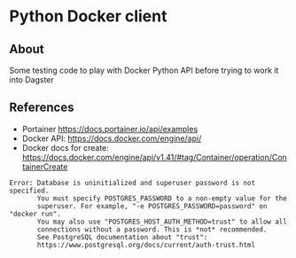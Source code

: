 # Python Docker client

## About

Some testing code to play with Docker Python API before trying to work it into Dagster

## References

* Portainer   https://docs.portainer.io/api/examples
* Docker API:  https://docs.docker.com/engine/api/
* Docker docs for create:  https://docs.docker.com/engine/api/v1.41/#tag/Container/operation/ContainerCreate 

``` 
Error: Database is uninitialized and superuser password is not specified.
       You must specify POSTGRES_PASSWORD to a non-empty value for the
       superuser. For example, "-e POSTGRES_PASSWORD=password" on "docker run".
       You may also use "POSTGRES_HOST_AUTH_METHOD=trust" to allow all
       connections without a password. This is *not* recommended.
       See PostgreSQL documentation about "trust":
       https://www.postgresql.org/docs/current/auth-trust.html
```